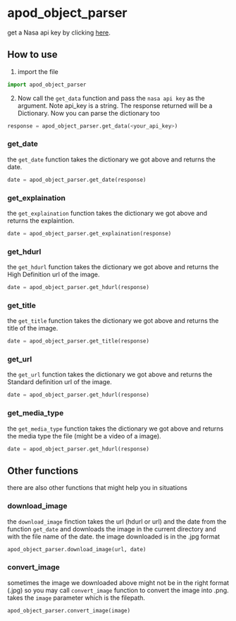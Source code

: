 # apod_object_parser

get a Nasa api key by clicking [here](https://api.nasa.gov/#signUp).

## How to use
1. import the file
```python
import apod_object_parser
```
2. Now call the `get_data` function and pass the `nasa api key` as the argument. Note api_key is a string. The response returned will be a Dictionary. Now you can parse the dictionary too

```python 
response = apod_object_parser.get_data(<your_api_key>)
```
### get_date

the `get_date` function takes the dictionary we got above and returns the date.

```python
date = apod_object_parser.get_date(response)
```
### get_explaination
the `get_explaination` function takes the dictionary we got above and returns the explaintion.

```python
date = apod_object_parser.get_explaination(response)
```
### get_hdurl
the `get_hdurl` function takes the dictionary we got above and returns the High Definition url of the image.

```python
date = apod_object_parser.get_hdurl(response)
```
### get_title
the `get_title` function takes the dictionary we got above and returns the title of the image.

```python
date = apod_object_parser.get_title(response)
```
### get_url
the `get_url` function takes the dictionary we got above and returns the Standard definition url of the image.

```python
date = apod_object_parser.get_hdurl(response)
```
### get_media_type
the `get_media_type` function takes the dictionary we got above and returns the media type the file (might be a video of a image).

```python
date = apod_object_parser.get_hdurl(response)
```

## Other functions
there are also other functions that might help you in situations

### download_image
the `download_image` finction takes the url (hdurl or url) and the date from the function `get_date` and downloads the image in the current directory and with the file name of the date. the image downloaded is in the .jpg format
```python
apod_object_parser.download_image(url, date)
```

### convert_image
sometimes the image we downloaded above might not be in the right format (.jpg) so you may call `convert_image` function to convert the image into .png. takes the `image` parameter which is the filepath.
```python 
apod_object_parser.convert_image(image)
```

